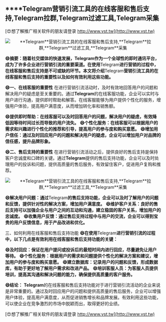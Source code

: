## ****Telegram**营销引流工具的在线客服和售后支持,**Telegram**拉群,**Telegram**过滤工具,**Telegram**采集**

[😍想了解推广相关软件的朋友请登录 http://www.vst.tw](http://www.vst.tw)

 <center><img src="https://vst.tw/MP4/tuiguang/png/8.png" alt="**Telegram**营销引流工具的在线客服和售后支持,**Telegram**拉群,**Telegram**过滤工具,**Telegram**采集"></center>

**😄摘要：随着社交媒体的快速发展，**Telegram**作为一个全球性的即时通讯平台，成为了许多企业进行营销引流的重要渠道。在使用**Telegram**进行营销的过程中，在线客服和售后支持是不可或缺的环节。本文将介绍**Telegram**营销引流工具的在线客服和售后支持的重要性以及如何有效利用这些功能。**

**😄一、在线客服的重要性**
在进行营销引流活动时，及时有效地回答用户的问题和解决用户的疑虑是至关重要的。通过**Telegram**的在线客服功能，企业可以实时与用户进行沟通，提供即时帮助和解答。在线客服能够为用户提供个性化的服务，增强用户体验，提高用户满意度，从而增加转化率和销售额。

**😄提供即时帮助：在线客服可以及时回答用户的问题，解决用户的疑虑，有效降低因等待时间过长而导致的用户流失。**
**😄个性化服务：在线客服可以根据用户的需求和兴趣进行个性化的推荐和引导，提高用户的参与度和购买意愿。**
**😄增加用户信任：通过及时回应用户的问题和解决用户的疑虑，企业可以增加用户对品牌的信任感，提升品牌形象。**

**😄二、售后支持的重要性**
在进行营销引流活动之后，提供良好的售后支持是保持客户忠诚度和口碑的关键。通过**Telegram**提供的售后支持功能，企业可以及时处理用户的投诉和问题，提供高质量的售后服务，有效留住客户，促进用户复购和推荐。

 <center><img src="https://vst.tw/MP4/tuiguang/png/0.png" alt="**Telegram**营销引流工具的在线客服和售后支持,**Telegram**拉群,**Telegram**过滤工具,**Telegram**采集"></center>

**😄解决用户问题：通过**Telegram**的售后支持功能，企业可以及时了解用户的问题和反馈，提供针对性的解决方案，增加用户满意度。**
**😄维护客户关系：良好的售后支持可以加强企业与用户之间的互动和沟通，建立稳固的客户关系，增加用户的忠诚度。**
**😄收集用户反馈：通过售后支持过程中与用户的交流，企业可以得到宝贵的用户反馈信息，用于产品改进和优化。**

三、如何利用在线客服和售后支持功能
**😄在使用**Telegram**进行营销引流的过程中，以下几点是有效利用在线客服和售后支持功能的关键：**

**😄及时回应：保证在用户提问或投诉后的最短时间内进行回应，尽量避免让用户等待。**
**😄个性化服务：根据用户的需求和问题提供个性化的解决方案和建议，增加用户的参与度和购买意愿。**
**😄建立数据库：记录用户的问题和反馈，形成数据库，有助于更好地了解用户需求和改进产品。**
**😄培训客服人员：为客服人员提供培训，提高其沟通和解决问题的能力，确保提供高质量的客户服务。**

**😄结论：**
**Telegram**的在线客服和售后支持功能对于进行营销引流活动的企业来说是非常重要的。通过及时回应用户的问题和提供高质量的售后服务，企业可以增强用户体验，提高用户满意度，从而促进销售增长和品牌发展。有效利用这些功能，可以使企业在竞争激烈的市场中脱颖而出，取得更好的业绩。

[😍想了解推广相关软件的朋友请登录 http://www.vst.tw](http://www.vst.tw)



